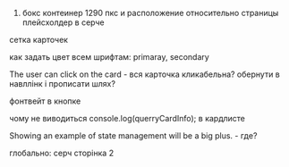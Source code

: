 1. бокс контеинер 1290 пкс и расположение относительно страницы
плейсхолдер в серче

сетка карточек

как задать цвет всем шрифтам: primaray, secondary


The user can click on the card  - вся карточка кликабельна? обернути в навллінк і прописати шлях?

фонтвейт в кнопке

чому не виводиться  console.log(querryCardInfo); в кардлисте

Showing an example of state management will be a big plus.  - где?





глобально:
серч
сторінка 2 